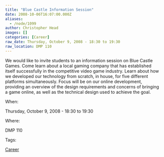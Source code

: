 ```yaml
---
title: "Blue Castle Information Session"
date: 2008-10-06T16:07:00.000Z
aliases:
  - /node/1099
author: Christopher Head
images: []
categories: [Career]
raw_date: Thursday, October 9, 2008 - 18:30 to 19:30
raw_location: DMP 110
---
```


We would like to invite students to an information session on Blue Castle Games. Come learn about a local gaming company that has established itself successfully
in the competitive video game industry. Learn about how we developed our technology from scratch, in house, for five different platforms simultaneously. Focus will be on our online development, providing an overview of the design requirements and concerns of bringing a game online, as well as the technical design used to achieve the goal.

When: 

Thursday, October 9, 2008 - 18:30 to 19:30

Where: 

DMP 110

Tags: 

[Career](/career)
